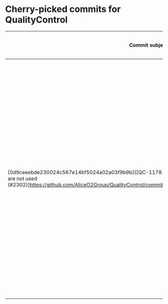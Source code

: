 # Cherry-picked commits for QualityControl

| Commit subject | Tags first seen / associated labels |
| --- | --- |
| [0d9ceeebde230024c567e14bf5024a02a03f9b9b]([QC-1178 window length should be infinite if moving windows are not used (#2302)]https://github.com/AliceO2Group/QualityControl/commit/0d9ceeebde230024c567e14bf5024a02a03f9b9b) | [async-v1-01-04](https://github.com/AliceO2Group/QualityControl/tree/async-v1-01-04) (NO LABEL, 1716995841, UNKNOWN OPERATOR)<br>[async-v1-01-05](https://github.com/AliceO2Group/QualityControl/tree/async-v1-01-05) (async-2023-pbpb-apass4, 1717667967, Benedikt Volkel)<br>[async-v1-01-05](https://github.com/AliceO2Group/QualityControl/tree/async-v1-01-05) (async-2024-pp-apass1, 1717667967, Benedikt Volkel)<br>[async-v1-01-05](https://github.com/AliceO2Group/QualityControl/tree/async-v1-01-05) (async-2022-pp-apass7, 1717667967, Benedikt Volkel)<br>[async-v1-01-05](https://github.com/AliceO2Group/QualityControl/tree/async-v1-01-05) (async-2024-pp-cpass0, 1717667967, Benedikt Volkel) |
